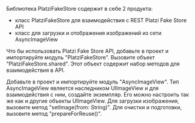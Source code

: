 Библиотека PlatziFakeStore содержит в себе 2 продукта:
 - класс PlatziFakeStore для взаимодействия с REST Platzi Fake Store API
 - класс для загрузки и отображения изображений из сети AsyncImageView
 
Что бы использовать Platzi Fake Store API, добавьте в проект и импортируйте модуль "PlatziFakeStore". Вызовите объект "PlatziFakeStore.shared". Этот объект содержит набор методов для взаимодействия в API.

Добавьте в проект и импортируйте модуль "AsyncImageView". Тип AsyncImageView является наследником UIImageView и для взаимодействия с ним, создайте экземпляр. Его можно настроить так же как и другие объекты UIImageView. Для загрузки изображения, вызовите метод "setImage(from: String)". 
    Для очистки и подготовки, вызовите метод "prepareForReuse()".  
